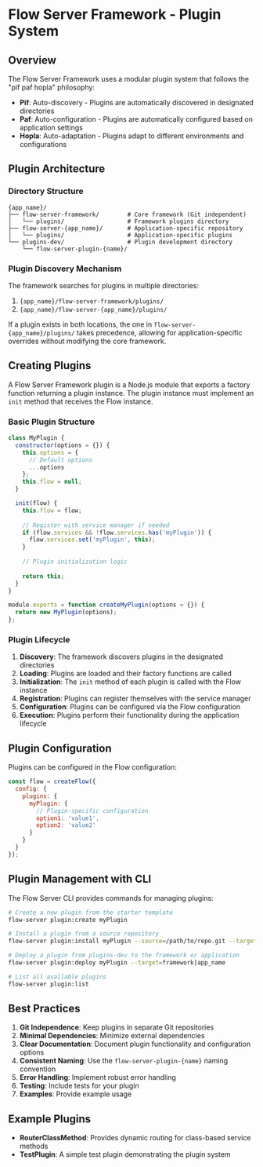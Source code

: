 # Flow Server Framework - Plugin System

## Overview

The Flow Server Framework uses a modular plugin system that follows the "pif paf hopla" philosophy:

- **Pif**: Auto-discovery - Plugins are automatically discovered in designated directories
- **Paf**: Auto-configuration - Plugins are automatically configured based on application settings
- **Hopla**: Auto-adaptation - Plugins adapt to different environments and configurations

## Plugin Architecture

### Directory Structure

```
{app_name}/
├── flow-server-framework/        # Core framework (Git independent)
│   └── plugins/                  # Framework plugins directory
├── flow-server-{app_name}/       # Application-specific repository
│   └── plugins/                  # Application-specific plugins
└── plugins-dev/                  # Plugin development directory
    └── flow-server-plugin-{name}/
```

### Plugin Discovery Mechanism

The framework searches for plugins in multiple directories:

1. `{app_name}/flow-server-framework/plugins/`
2. `{app_name}/flow-server-{app_name}/plugins/`

If a plugin exists in both locations, the one in `flow-server-{app_name}/plugins/` takes precedence, allowing for application-specific overrides without modifying the core framework.

## Creating Plugins

A Flow Server Framework plugin is a Node.js module that exports a factory function returning a plugin instance. The plugin instance must implement an `init` method that receives the Flow instance.

### Basic Plugin Structure

```javascript
class MyPlugin {
  constructor(options = {}) {
    this.options = {
      // Default options
      ...options
    };
    this.flow = null;
  }

  init(flow) {
    this.flow = flow;
    
    // Register with service manager if needed
    if (flow.services && !flow.services.has('myPlugin')) {
      flow.services.set('myPlugin', this);
    }
    
    // Plugin initialization logic
    
    return this;
  }
}

module.exports = function createMyPlugin(options = {}) {
  return new MyPlugin(options);
};
```

### Plugin Lifecycle

1. **Discovery**: The framework discovers plugins in the designated directories
2. **Loading**: Plugins are loaded and their factory functions are called
3. **Initialization**: The `init` method of each plugin is called with the Flow instance
4. **Registration**: Plugins can register themselves with the service manager
5. **Configuration**: Plugins can be configured via the Flow configuration
6. **Execution**: Plugins perform their functionality during the application lifecycle

## Plugin Configuration

Plugins can be configured in the Flow configuration:

```javascript
const flow = createFlow({
  config: {
    plugins: {
      myPlugin: {
        // Plugin-specific configuration
        option1: 'value1',
        option2: 'value2'
      }
    }
  }
});
```

## Plugin Management with CLI

The Flow Server CLI provides commands for managing plugins:

```bash
# Create a new plugin from the starter template
flow-server plugin:create myPlugin

# Install a plugin from a source repository
flow-server plugin:install myPlugin --source=/path/to/repo.git --target=framework

# Deploy a plugin from plugins-dev to the framework or application
flow-server plugin:deploy myPlugin --target=framework|app_name

# List all available plugins
flow-server plugin:list
```

## Best Practices

1. **Git Independence**: Keep plugins in separate Git repositories
2. **Minimal Dependencies**: Minimize external dependencies
3. **Clear Documentation**: Document plugin functionality and configuration options
4. **Consistent Naming**: Use the `flow-server-plugin-{name}` naming convention
5. **Error Handling**: Implement robust error handling
6. **Testing**: Include tests for your plugin
7. **Examples**: Provide example usage

## Example Plugins

- **RouterClassMethod**: Provides dynamic routing for class-based service methods
- **TestPlugin**: A simple test plugin demonstrating the plugin system
